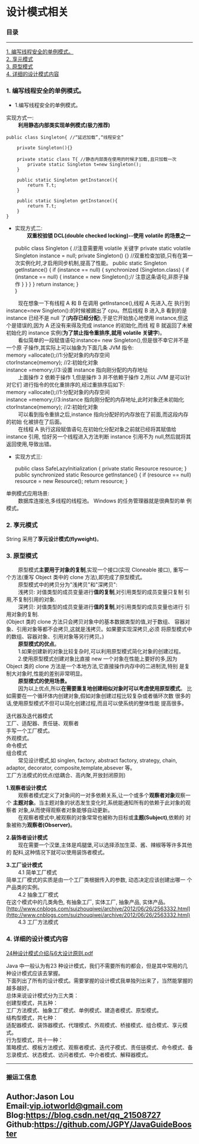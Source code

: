 # 设计模式相关

### 目录

---
<a href="#1">1. 编写线程安全的单例模式。</a> <br>
<a href="#2">2. 享元模式</a> <br>
<a href="#3">3. 原型模式</a> <br>
<a href="#4">4. 详细的设计模式内容</a> <br>



### <a name="1">1. 编写线程安全的单例模式。</a>

* 1.编写线程安全的单例模式。 <br>

实现方式一: <br>
&ensp;&ensp;&ensp;&ensp;
    **利用静态内部类实现单例模式(极力推荐)**
    
    
    public class Singleton{ //“延迟加载”,“线程安全”
        
        private Singleton(){}
        
        private static class T{ //静态内部类在使用的时候才加载,且只加载一次
            private static Singleton t=new Singleton();
        }
        
        public static Singleton getInstance(){
            return T.t;
        }
        
        public static Singleton getInstance(){
            return T.t;
        }
    }
    
* 实现方式二: <br>
&ensp;&ensp;&ensp;&ensp;
    **双重校验锁 DCL(double checked locking)--使用 volatile 的场景之一**


    public class Singleton {
        //注意需要用 volatile 关键字
        private static volatile Singleton instance = null;
        private Singleton() {}
        //双重检查加锁,只有在第一次实例化时,才启用同步机制,提高了性能。
        public static Singleton getInstance() {
            if (instance == null) {
                synchronized (Singleton.class) {
                    if (instance == null) {
                        instance = new Singleton();// 注意这条语句,非原子操作
                    }
                }
            }
        }
        return instance;
        }   
    }
    
&ensp;&ensp;&ensp;&ensp;
    现在想象一下有线程 A 和 B 在调用 getInstance(),线程 A 先进入,在
执行到 instance=new Singleton():的时候被踢出了 cpu。然后线程 B 进入,B
看到的是 instance 已经不是 null 了(**内存已经分配**),于是它开始放心地使用
instance,但这个是错误的,因为 A 还没有来得及完成 instance 的初始化,而线
程 B 就返回了未被初始化的 instance 实例(**为了禁止指令重排序,就用 volatile
关键字**)。 <br>
&ensp;&ensp;&ensp;&ensp;
    看似简单的一段赋值语句:instance= new Singleton(),但是很不幸它并不是一个原
子操作,其实际上可以抽象为下面几条 JVM 指令: <br>
memory =allocate();//1:分配对象的内存空间 <br>
ctorInstance(memory); //2:初始化对象 <br>
instance =memory;//3:设置 instance 指向刚分配的内存地址 <br>
&ensp;&ensp;&ensp;&ensp;
    上面操作 2 依赖于操作 1,但是操作 3 并不依赖于操作 2,所以 JVM 是可以针对它们
进行指令的优化重排序的,经过重排序后如下: <br>
memory =allocate();//1:分配对象的内存空间 <br>
instance =memory;//3:instance 指向刚分配的内存地址,此时对象还未初始化 <br>
ctorInstance(memory); //2:初始化对象 <br>
&ensp;&ensp;&ensp;&ensp;
    可以看到指令重排之后,instance 指向分配好的内存放在了前面,而这段内存的初始
化被排在了后面。 <br>
&ensp;&ensp;&ensp;&ensp;
    在线程 A 执行这段赋值语句,在初始化分配对象之前就已经将其赋值给 instance 引用,
恰好另一个线程进入方法判断 instance 引用不为 null,然后就将其返回使用,导致出错。 <br>

* 实现方式三:
 
 
    public class SafeLazyInitialization {
    private static Resource resource;
    }
    public synchronized static Resource getInstance() {
    if (resource == null)
    resource = new Resource();
    return resource;
    }
    
单例模式应用场景: <br>
&ensp;&ensp;&ensp;&ensp;
    数据库连接池,多线程的线程池。 Windows 的任务管理器就是很典型的单
例模式。


### <a name="2">2. 享元模式</a>
String 采用了**享元设计模式(flyweight)**。

### <a name="3">3. 原型模式</a>
&ensp;&ensp;&ensp;&ensp;
    原型模式**主要用于对象的复制**,实现一个接口(实现 Cloneable 接口),
重写一个方法(重写 Object 类中的 clone 方法),即完成了原型模式。 <br>
&ensp;&ensp;&ensp;&ensp;
    原型模式中的拷贝分为"浅拷贝"和"深拷贝": <br>
&ensp;&ensp;&ensp;&ensp;
    浅拷贝: 对值类型的成员变量进行**值的复制**,对引用类型的成员变量只复制
引用,不复制引用的对象. <br>
&ensp;&ensp;&ensp;&ensp;
    深拷贝: 对值类型的成员变量进行**值的复制**,对引用类型的成员变量也进行
引用对象的复制. <br>
(Object 类的 clone 方法只会拷贝对象中的基本数据类型的值,对于数组、
容器对象、引用对象等都不会拷贝,这就是浅拷贝。如果要实现深拷贝,必须
将原型模式中的数组、容器对象、引用对象等另行拷贝。) <br>
&ensp;&ensp;&ensp;&ensp;
    **原型模式的优点**。 <br>
&ensp;&ensp;&ensp;&ensp;
    1.如果创建新的对象比较复杂时,可以利用原型模式简化对象的创建过程。 <br>
&ensp;&ensp;&ensp;&ensp;
    2.使用原型模式创建对象比直接 new 一个对象在性能上要好的多,因为
Object 类的 clone 方法是一个本地方法,它直接操作内存中的二进制流,特别
是复制大对象时,性能的差别非常明显。 <br>
&ensp;&ensp;&ensp;&ensp;
    **原型模式的使用场景。** <br>
&ensp;&ensp;&ensp;&ensp;
    因为以上优点,所以**在需要重复地创建相似对象时可以考虑使用原型模式**。
比如需要在一个循环体内创建对象,假如对象创建过程比较复杂或者循环次数
很多的话,使用原型模式不但可以简化创建过程,而且可以使系统的整体性能
提高很多。 <br>

迭代器及迭代器模式 <br>
工厂、适配器、责任链、观察者 <br>
手写一个工厂模式。 <br>
外观模式。 <br>
命令模式 <br>
组合模式 <br>
&ensp;&ensp;&ensp;&ensp;
    常见设计模式,如 singlen, factory, abstract factory, strategy, chain, adaptor, decorator,
composite,template,absever 等。 <br>
工厂方法模式的优点(低耦合、高内聚,开放封闭原则) <br>

**1.观察者设计模式** <br>
&ensp;&ensp;&ensp;&ensp;
    观察者模式定义了对象间的一对多依赖关系,让一个或多个**观察者对象**观察一个
**主题对象**。当主题对象的状态发生变化时,系统能通知所有的依赖于此对象的观察者
对象,从而使得观察者对象能够自动更新。 <br>
&ensp;&ensp;&ensp;&ensp;
    在观察者模式中,被观察的对象常常也被称为目标或**主题(Subject)**,依赖的
对象被称为**观察者(Observer)**。 <br>

**2.装饰者设计模式** <br>
&ensp;&ensp;&ensp;&ensp;
    现在需要一个汉堡,主体是鸡腿堡,可以选择添加生菜、酱、辣椒等等许多其他的
配料,这种情况下就可以使用装饰者模式。 <br>

**3.工厂设计模式** <br>
&ensp;&ensp;&ensp;&ensp;
    4.1 简单工厂模式 <br>
简单工厂模式的实质是由一个工厂类根据传入的参数, 动态决定应该创建出哪一
个产品类的实例。 <br>
&ensp;&ensp;&ensp;&ensp;
    4.2 抽象工厂模式 <br>
在这个模式中的几类角色, 有抽象工厂, 实体工厂, 抽象产品, 实体产品。 <br>
[http://www.cnblogs.com/suizhouqiwei/archive/2012/06/26/2563332.html](http://www.cnblogs.com/suizhouqiwei/archive/2012/06/26/2563332.html) <br>
&ensp;&ensp;&ensp;&ensp;
    4.3 工厂方法模式 <br>

### <a name="4">4. 详细的设计模式内容</a>
[24种设计模式介绍与6大设计原则.pdf](/data/books/24种设计模式介绍与6大设计原则.pdf)

Java 中一般认为有23 种设计模式，我们不需要所有的都会，但是其中常用的几种设计模式应该去掌握。 <br>
下面列出了所有的设计模式。需要掌握的设计模式我单独列出来了，当然能掌握的越多越好。 <br>
总体来说设计模式分为三大类： <br>
创建型模式，共五种： <br>
工厂方法模式、抽象工厂模式、单例模式、建造者模式、原型模式。 <br>
结构型模式，共七种： <br>
适配器模式、装饰器模式、代理模式、外观模式、桥接模式、组合模式、享元模式。 <br>
行为型模式，共十一种： <br>
策略模式、模板方法模式、观察者模式、迭代子模式、责任链模式、命令模式、备忘录模式、状态模式、访问者模式、中介者模式、解释器模式。



---
### 搬运工信息
Author:Jason Lou <br>
Email:vip.iotworld@gmail.com <br>
Blog:https://blog.csdn.net/qq_21508727 <br>
Github:https://github.com/JGPY/JavaGuideBooster <br>
---